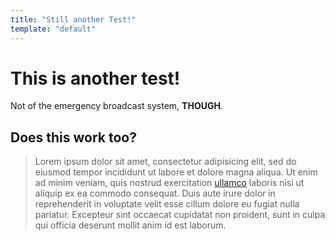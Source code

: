```yaml
---
title: "Still another Test!"
template: "default"
---
```


# This is another test!

Not of the emergency broadcast system, **THOUGH**.

## Does this work too?

> Lorem ipsum dolor sit amet, consectetur adipisicing elit, sed do eiusmod tempor incididunt ut labore et dolore magna aliqua. Ut enim ad minim veniam, quis nostrud exercitation [ullamco][ac44b972] laboris nisi ut aliquip ex ea commodo consequat. Duis aute irure dolor in reprehenderit in voluptate velit esse cillum dolore eu fugiat nulla pariatur. Excepteur sint occaecat cupidatat non proident, sunt in culpa qui officia deserunt mollit anim id est laborum.

  [ac44b972]: https://www.google.com "Google"
